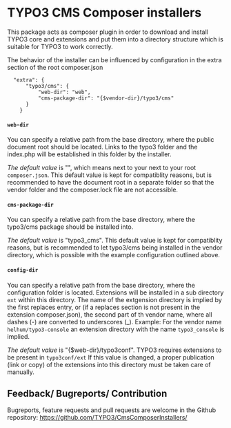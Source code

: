 TYPO3 CMS Composer installers
=============================

This package acts as composer plugin in order to download and install
TYPO3 core and extensions and put them into a directory structure
which is suitable for TYPO3 to work correctly.

The behavior of the installer can be influenced by configuration in the extra section of the root composer.json

```
  "extra": {
      "typo3/cms": {
          "web-dir": "web",
          "cms-package-dir": "{$vendor-dir}/typo3/cms"
      }
    }
```

#### `web-dir`
You can specify a relative path from the base directory, where the public document root should be located.
Links to the typo3 folder and the index.php will be established in this folder by the installer.

*The default value* is "", which means next to your next to your root `composer.json`. This default value is kept for compatiblity reasons, but is recommended to have the document root in a separate folder so that the vendor folder and the composer.lock file are not accessible.

#### `cms-package-dir`
You can specify a relative path from the base directory, where the typo3/cms package should be installed into.

*The default value* is "typo3_cms". This default value is kept for compatiblity reasons, but is recommended to let typo3/cms being installed in the vendor directory, which is possible with the example configuration outlined above.

#### `config-dir`
You can specify a relative path from the base directory, where the configuration folder is located.
Extensions will be installed in a sub directory `ext` within this directory.
The name of the extgension directory is implied by the first replaces entry, or (if a replaces section is not present in the extension composer.json), the second part of th vendor name, where all dashes (-) are converted to underscores (_).
Example: For the vendor name `helhum/typo3-console` an extension directory with the name `typo3_console` is implied.

*The default value* is "{$web-dir}/typo3conf". TYPO3 requires extensions to be present in `typo3conf/ext` If this value is changed, a proper publication (link or copy) of the extensions into this directory must be taken care of manually.

## Feedback/ Bugreports/ Contribution

Bugreports, feature requests and pull requests are welcome in the Github repository: https://github.com/TYPO3/CmsComposerInstallers/
